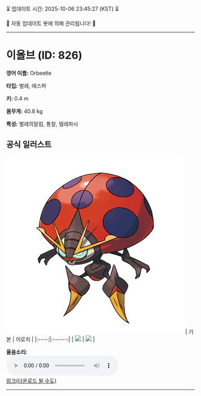
⏳ 업데이트 시간: 2025-10-06 23:45:27 (KST) ⏳

🤖 자동 업데이트 봇에 의해 관리됩니다! 🤖

---

# 이올브 (ID: 826)
**영어 이름:** Orbeetle

**타입:** 벌레, 에스퍼

**키:** 0.4 m

**몸무게:** 40.8 kg

**특성:** 벌레의알림, 통찰, 텔레파시

## 공식 일러스트
![](https://raw.githubusercontent.com/PokeAPI/sprites/master/sprites/pokemon/other/official-artwork/826.png)
| 기본 | 이로치 |
|:----:|:------:|
| <img src="http://play.pokemonshowdown.com/sprites/ani/orbeetle.gif" width="200"> | <img src="http://play.pokemonshowdown.com/sprites/ani-shiny/orbeetle.gif" width="200"> |

**울음소리:**<br><audio controls src="https://raw.githubusercontent.com/PokeAPI/cries/main/cries/pokemon/latest/826.ogg"></audio><br> [링크(다운로드 될 수도)](https://raw.githubusercontent.com/PokeAPI/cries/main/cries/pokemon/latest/826.ogg)


---
